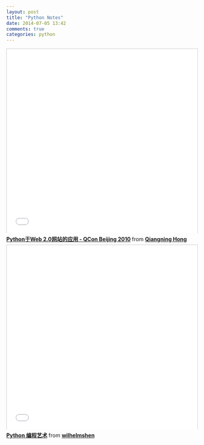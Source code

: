 ```yaml
---
layout: post
title: "Python Notes"
date: 2014-07-05 13:42
comments: true
categories: python
---
```

<iframe src="//www.slideshare.net/slideshow/embed_code/3881323" width="597" height="486" frameborder="0" marginwidth="0" marginheight="0" scrolling="no" style="border:1px solid #CCC; border-width:1px 1px 0; margin-bottom:5px; max-width: 100%;" allowfullscreen> </iframe> <div style="margin-bottom:5px"> <strong> <a href="https://www.slideshare.net/hongqn/qcon2010-3881323" title="Python于Web 2.0网站的应用 - QCon Beijing 2010" target="_blank">Python于Web 2.0网站的应用 - QCon Beijing 2010</a> </strong> from <strong><a href="http://www.slideshare.net/hongqn" target="_blank">Qiangning Hong</a></strong> </div>

<iframe src="//www.slideshare.net/slideshow/embed_code/6442300" width="597" height="486" frameborder="0" marginwidth="0" marginheight="0" scrolling="no" style="border:1px solid #CCC; border-width:1px 1px 0; margin-bottom:5px; max-width: 100%;" allowfullscreen> </iframe> <div style="margin-bottom:5px"> <strong> <a href="https://www.slideshare.net/wilhelmshen/py-art" title="Python 编程艺术" target="_blank">Python 编程艺术</a> </strong> from <strong><a href="http://www.slideshare.net/wilhelmshen" target="_blank">wilhelmshen</a></strong> </div>